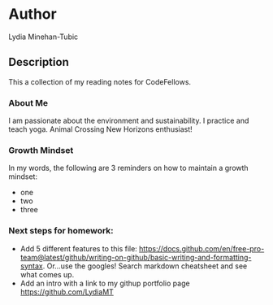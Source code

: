 # Author
Lydia Minehan-Tubic

## Description
This a collection of my reading notes for CodeFellows. 

### About Me
I am passionate about the environment and sustainability. I practice and teach yoga. Animal Crossing New Horizons enthusiast!

### Growth Mindset
In my words, the following are 3 reminders on how to maintain a growth mindset:
* one
* two
* three

### Next steps for homework: 
* Add 5 different features to this file: https://docs.github.com/en/free-pro-team@latest/github/writing-on-github/basic-writing-and-formatting-syntax. Or...use the googles! Search markdown cheatsheet and see what comes up. 
* Add an intro with a link to my githup portfolio page https://github.com/LydiaMT
